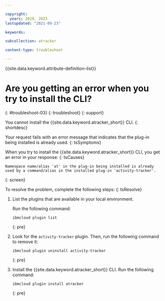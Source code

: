 ```yaml
---

copyright:
  years: 2019, 2023
lastupdated: "2021-09-23"

keywords:

subcollection: atracker

content-type: troubleshoot

---
```


{{site.data.keyword.attribute-definition-list}}

# Are you getting an error when you try to install the CLI?
{: #troubleshoot-03}
{: troubleshoot}
{: support}

You cannot install the {{site.data.keyword.atracker_short}} CLI.
{: shortdesc}


Your request fails with an error message that indicates that the plug-in being installed is already used.
{: tsSymptoms}

When you try to install the {{site.data.keyword.atracker_short}} CLI, you get an error in your response:
{: tsCauses}

```text
Namespace name/alias 'at' in the plug-in being installed is already used by a command/alias in the installed plug-in 'activity-tracker'.
```
{: screen}


To resolve the problem, complete the following steps:
{: tsResolve}

1. List the plugins that are available in your local environment.

    Run the following command:

    ```text
    ibmcloud plugin list
    ```
    {: pre}

2. Look for the `activity-tracker` plugin. Then, run the following command to remove it:

    ```text
    ibmcloud plugin uninstall activity-tracker
    ```
    {: pre}

3. Install the {{site.data.keyword.atracker_short}} CLI. Run the following command:

    ```text
    ibmcloud plugin install atracker
    ```
    {: pre}
